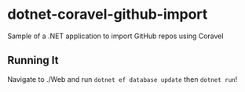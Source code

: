 # dotnet-coravel-github-import
Sample of a .NET application to import GitHub repos using Coravel

## Running It

Navigate to ./Web and run `dotnet ef database update` then `dotnet run`!
